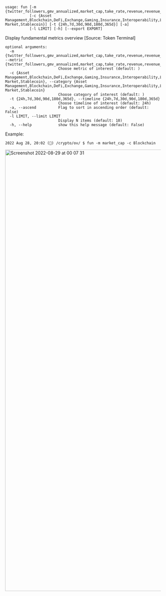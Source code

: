 ```
usage: fun [-m {twitter_followers,gmv_annualized,market_cap,take_rate,revenue,revenue_protocol,tvl,pe,pe_circulating,ps,ps_circulating}]
           [-c {Asset Management,Blockchain,DeFi,Exchange,Gaming,Insurance,Interoperability,Lending,NFT,Other,Prediction Market,Stablecoin}] [-t {24h,7d,30d,90d,180d,365d}] [-a]
           [-l LIMIT] [-h] [--export EXPORT]
```

Display fundamental metrics overview [Source: Token Terminal]

```
optional arguments:
  -m {twitter_followers,gmv_annualized,market_cap,take_rate,revenue,revenue_protocol,tvl,pe,pe_circulating,ps,ps_circulating}, --metric {twitter_followers,gmv_annualized,market_cap,take_rate,revenue,revenue_protocol,tvl,pe,pe_circulating,ps,ps_circulating}
                        Choose metric of interest (default: )
  -c {Asset Management,Blockchain,DeFi,Exchange,Gaming,Insurance,Interoperability,Lending,NFT,Other,Prediction Market,Stablecoin}, --category {Asset Management,Blockchain,DeFi,Exchange,Gaming,Insurance,Interoperability,Lending,NFT,Other,Prediction Market,Stablecoin}
                        Choose category of interest (default: )
  -t {24h,7d,30d,90d,180d,365d}, --timeline {24h,7d,30d,90d,180d,365d}
                        Choose timeline of interest (default: 24h)
  -a, --ascend          Flag to sort in ascending order (default: False)
  -l LIMIT, --limit LIMIT
                        Display N items (default: 10)
  -h, --help            show this help message (default: False)
```

Example:
```
2022 Aug 28, 20:02 (🦋) /crypto/ov/ $ fun -m market_cap -c Blockchain
```

<img width="1428" alt="Screenshot 2022-08-29 at 00 07 31" src="https://user-images.githubusercontent.com/25267873/187100287-2d81da1a-0def-49f0-8c1f-fd1b10f40004.png">

